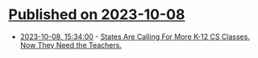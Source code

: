 # [Published on 2023-10-08](index.md)

* [2023-10-08, 15:34:00](https://developers.slashdot.org/story/23/10/07/2315204/states-are-calling-for-more-k-12-cs-classes-now-they-need-the-teachers?utm_source=rss1.0mainlinkanon&utm_medium=feed) - [States Are Calling For More K-12 CS Classes. Now They Need the Teachers.](https://developers.slashdot.org/story/23/10/07/2315204/states-are-calling-for-more-k-12-cs-classes-now-they-need-the-teachers?utm_source=rss1.0mainlinkanon&utm_medium=feed)

